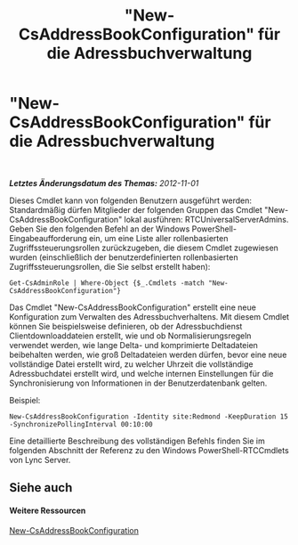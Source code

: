 ﻿---
title: "\"New-CsAddressBookConfiguration\" für die Adressbuchverwaltung"
TOCTitle: "\"New-CsAddressBookConfiguration\" für die Adressbuchverwaltung"
ms:assetid: a58ddc8c-ae04-4141-b69e-e45374a67d72
ms:mtpsurl: https://technet.microsoft.com/de-de/library/Gg429718(v=OCS.15)
ms:contentKeyID: 49294982
ms.date: 05/19/2016
mtps_version: v=OCS.15
ms.translationtype: HT
---

# \"New-CsAddressBookConfiguration\" für die Adressbuchverwaltung

 

_**Letztes Änderungsdatum des Themas:** 2012-11-01_

Dieses Cmdlet kann von folgenden Benutzern ausgeführt werden: Standardmäßig dürfen Mitglieder der folgenden Gruppen das Cmdlet "New-CsAddressBookConfiguration" lokal ausführen: RTCUniversalServerAdmins. Geben Sie den folgenden Befehl an der Windows PowerShell-Eingabeaufforderung ein, um eine Liste aller rollenbasierten Zugriffssteuerungsrollen zurückzugeben, die diesem Cmdlet zugewiesen wurden (einschließlich der benutzerdefinierten rollenbasierten Zugriffssteuerungsrollen, die Sie selbst erstellt haben):

    Get-CsAdminRole | Where-Object {$_.Cmdlets -match "New-CsAddressBookConfiguration"}

Das Cmdlet "New-CsAddressBookConfiguration" erstellt eine neue Konfiguration zum Verwalten des Adressbuchverhaltens. Mit diesem Cmdlet können Sie beispielsweise definieren, ob der Adressbuchdienst Clientdownloaddateien erstellt, wie und ob Normalisierungsregeln verwendet werden, wie lange Delta- und komprimierte Deltadateien beibehalten werden, wie groß Deltadateien werden dürfen, bevor eine neue vollständige Datei erstellt wird, zu welcher Uhrzeit die vollständige Adressbuchdatei erstellt wird, und welche internen Einstellungen für die Synchronisierung von Informationen in der Benutzerdatenbank gelten.

Beispiel:

    New-CsAddressBookConfiguration -Identity site:Redmond -KeepDuration 15 -SynchronizePollingInterval 00:10:00

Eine detaillierte Beschreibung des vollständigen Befehls finden Sie im folgenden Abschnitt der Referenz zu den Windows PowerShell-RTCCmdlets von Lync Server.

## Siehe auch

#### Weitere Ressourcen

[New-CsAddressBookConfiguration](https://docs.microsoft.com/en-us/powershell/module/skype/New-CsAddressBookConfiguration)

